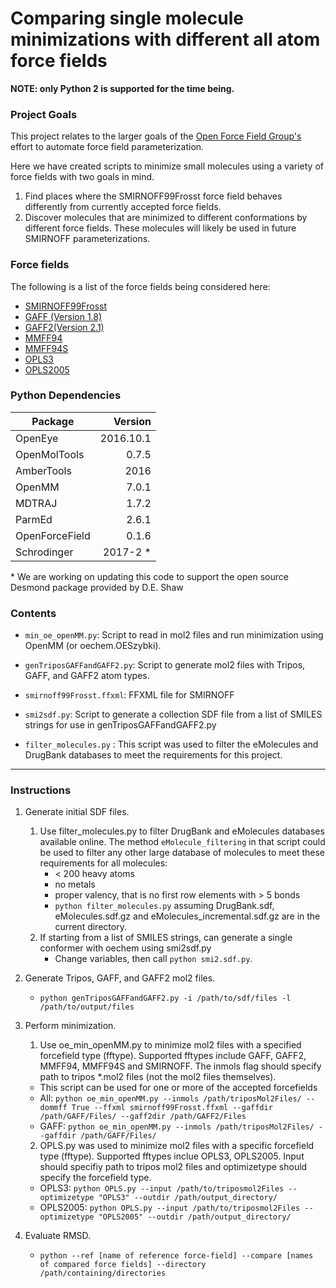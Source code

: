 # Comparing single molecule minimizations with different all atom force fields

**NOTE: only Python 2 is supported for the time being.**

### Project Goals

This project relates to the larger goals of the 
[Open Force Field Group's](https://github.com/open-forcefield-group)
effort to automate force field parameterization. 

Here we have created scripts to minimize small molecules using a variety of force fields with two goals in mind. 
1. Find places where the SMIRNOFF99Frosst force field behaves differently from currently accepted force fields.
2. Discover molecules that are minimized to different conformations by different force fields. These molecules will likely be used in future SMIRNOFF parameterizations. 

### Force fields 

The following is a list of the force fields being considered here:

* [SMIRNOFF99Frosst](https://github.com/open-forcefield-group/smirnoff99Frosst)
* [GAFF (Version 1.8)](http://ambermd.org/antechamber/gaff.html)
* [GAFF2(Version 2.1)](https://mulan.swmed.edu/group/gaff.php)
* [MMFF94](http://open-babel.readthedocs.io/en/latest/Forcefields/mmff94.html)
* [MMFF94S](http://open-babel.readthedocs.io/en/latest/Forcefields/mmff94.html)
* [OPLS3](http://pubs.acs.org/doi/abs/10.1021/acs.jctc.5b00864)
* [OPLS2005](http://dx.doi.org/10.1002/jcc.20292)

### Python Dependencies 

| Package             | Version   |
| -------             | -------:  |
|OpenEye              | 2016.10.1 |
|OpenMolTools         | 0.7.5     |
|AmberTools           | 2016      |
|OpenMM               | 7.0.1     |
|MDTRAJ               | 1.7.2     |
|ParmEd               | 2.6.1     |
|OpenForceField       | 0.1.6     |
|Schrodinger          | 2017-2  \*|

\* We are working on updating this code to support the open source Desmond package provided by D.E. Shaw

### Contents

* `min_oe_openMM.py`: Script to read in mol2 files and run minimization using OpenMM (or oechem.OESzybki).

* `genTriposGAFFandGAFF2.py`: Script to generate mol2 files with Tripos, GAFF, and GAFF2 atom types.

* `smirnoff99Frosst.ffxml`: FFXML file for SMIRNOFF

* `smi2sdf.py`: Script to generate a collection SDF file from a list of SMILES strings for use in genTriposGAFFandGAFF2.py

* `filter_molecules.py` : This script was used to filter the eMolecules and DrugBank databases to meet the requirements for this project.  

___

### Instructions

1. Generate initial SDF files.
    1. Use filter_molecules.py to filter DrugBank and eMolecules databases available online. The method `eMolecule_filtering` in that script could be used to filter any other large database of molecules to meet these requirements for all molecules:
        * < 200 heavy atoms
        * no metals
        * proper valency, that is no first row elements with > 5 bonds
        * `python filter_molecules.py` assuming DrugBank.sdf, eMolecules.sdf.gz and eMolecules_incremental.sdf.gz are in the current directory. 
    2. If starting from a list of SMILES strings, can generate a single conformer with oechem using smi2sdf.py
        * Change variables, then call `python smi2.sdf.py`.

2. Generate Tripos, GAFF, and GAFF2 mol2 files.
    * `python genTriposGAFFandGAFF2.py -i /path/to/sdf/files -l /path/to/output/files` 
3. Perform minimization.
   1. Use oe_min_openMM.py to minimize mol2 files with a specified forcefield type (fftype). Supported fftypes include GAFF, GAFF2, MMFF94, MMFF94S and SMIRNOFF. The inmols flag should specify path to tripos \*.mol2 files (not the mol2 files themselves).

    * This script can be used for one or more of the accepted forcefields
    * All: `python oe_min_openMM.py --inmols /path/triposMol2Files/ --dommff True --ffxml smirnoff99Frosst.ffxml --gaffdir /path/GAFF/Files/ --gaff2dir /path/GAFF2/Files` 
    * GAFF: `python oe_min_openMM.py --inmols /path/triposMol2Files/ --gaffdir /path/GAFF/Files/`  

   2. OPLS.py was used to minimize mol2 files with a specific forcefield type (fftype). Supported fftypes inclue OPLS3, OPLS2005. Input should specifiy path to tripos mol2 files and optimizetype should specify the forcefield type.
   * OPLS3: `python OPLS.py --input /path/to/triposmol2Files --optimizetype "OPLS3" --outdir /path/output_directory/`
   * OPLS2005: `python OPLS.py --input /path/to/triposmol2Files --optimizetype "OPLS2005" --outdir /path/output_directory/`
      
4. Evaluate RMSD.
   * `python --ref [name of reference force-field] --compare [names of compared force fields] --directory /path/containing/directories`
